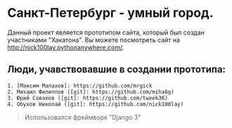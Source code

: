 # Санкт-Петербург - умный город.
Данный проект является прототипом сайта, который был создан участниками "Хакатона".
Вы можете посмотреть сайт на http://nick100lay.pythonanywhere.com/.
## Люди, учавствовавшие в создании прототипа:
    1. [Максим Малахов]: https://github.com/mrgick
    2. Михаил Филиппов ([git]: https://github.com/miha6g)
    3. Юрий Соваков ([git]: https://github.com/tweek36)
    4. Обухов Николай ([git]: https://github.com/nick100lay)
    
>Использовался фреймворк "Django 3"
